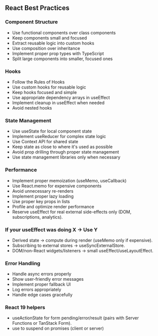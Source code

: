 ## React Best Practices

### Component Structure

- Use functional components over class components
- Keep components small and focused
- Extract reusable logic into custom hooks
- Use composition over inheritance
- Implement proper prop types with TypeScript
- Split large components into smaller, focused ones

### Hooks

- Follow the Rules of Hooks
- Use custom hooks for reusable logic
- Keep hooks focused and simple
- Use appropriate dependency arrays in useEffect
- Implement cleanup in useEffect when needed
- Avoid nested hooks

### State Management

- Use useState for local component state
- Implement useReducer for complex state logic
- Use Context API for shared state
- Keep state as close to where it's used as possible
- Avoid prop drilling through proper state management
- Use state management libraries only when necessary

### Performance

- Implement proper memoization (useMemo, useCallback)
- Use React.memo for expensive components
- Avoid unnecessary re-renders
- Implement proper lazy loading
- Use proper key props in lists
- Profile and optimize render performance
- Reserve useEffect for real external side-effects only (DOM, subscriptions, analytics).

### If your useEffect was doing X → Use Y

- Derived state → compute during render (useMemo only if expensive).
- Subscribing to external stores → useSyncExternalStore.
- DOM/non-React widgets/listeners → small useEffect/useLayoutEffect.

### Error Handling

- Handle async errors properly
- Show user-friendly error messages
- Implement proper fallback UI
- Log errors appropriately
- Handle edge cases gracefully

### React 19 helpers

- useActionState for form pending/error/result (pairs with Server Functions or TanStack Form).
- use to suspend on promises (client or server)
